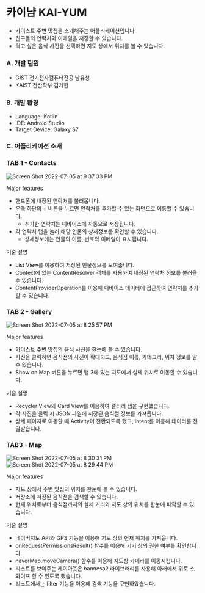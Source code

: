 # 카이냠 KAI-YUM
- 카이스트 주변 맛집을 소개해주는 어플리케이션입니다. 
- 친구들의 연락처와 이메일을 저장할 수 있습니다. 
- 먹고 싶은 음식 사진을 선택하면 지도 상에서 위치를 볼 수 있습니다. 

### A. 개발 팀원
- GIST 전기전자컴퓨터전공 남유성
- KAIST 전산학부 김가현 

### B. 개발 환경
- Language: Kotlin
- IDE: Android Studio
- Target Device: Galaxy S7


### C. 어플리케이션 소개 


### TAB 1 - Contacts
![Screen Shot 2022-07-05 at 9 37 33 PM](https://user-images.githubusercontent.com/88198439/177329174-916248fe-9c83-41ed-88c4-c78eccb84a60.png)

Major features
- 핸드폰에 내장된 연락처를 불러옵니다. 
- 우측 하단의 + 버튼을 누르면 연락처를 추가할 수 있는 화면으로 이동할 수 있습니다.
    - 추가한 연락처는 디바이스에 자동으로 저장됩니다. 
- 각 연락처 탭을 눌러 해당 인물의 상세정보를 확인할 수 있습니다. 
    - 상세정보에는 인물의 이름, 번호와 이메일이 표시됩니다. 

기술 설명
- List View를 이용하여 저장된 인물정보를 보여줍니다. 
- Context에 있는 ContentResolver 객체를 사용하여 내장된 연락처 정보를 불러올 수 있습니다.
- ContentProviderOperation를 이용해 디바이스 데이터에 접근하여 연락처를 추가할 수 있습니다. 

### TAB 2 - Gallery
![Screen Shot 2022-07-05 at 8 25 57 PM](https://user-images.githubusercontent.com/88198439/177317275-9e760c1d-5337-4426-881a-34fd2be87289.png)

Major features
- 카이스트 주변 맛집의 음식 사진을 한눈에 볼 수 있습니다. 
- 사진을 클릭하면 음식점의 사진이 확대되고, 음식점 이름, 카테고리, 위치 정보를 알 수 있습니다.
- Show on Map 버튼을 누르면 탭 3에 있는 지도에서 실제 위치로 이동할 수 있습니다.

기술 설명
- Recycler View와 Card View를 이용하여 갤러리 탭을 구현했습니다. 
- 각 사진을 클릭 시 JSON 파일에 저장된 음식점 정보를 가져옵니다.
- 상세 페이지로 이동할 때 Activity이 전환되도록 했고, intent를 이용해 데이터를 전달받습니다.


### TAB3 - Map
![Screen Shot 2022-07-05 at 8 30 31 PM](https://user-images.githubusercontent.com/88198439/177317947-94a15d5d-7f83-4e08-b158-20eef324d656.png)
![Screen Shot 2022-07-05 at 8 29 44 PM](https://user-images.githubusercontent.com/88198439/177317840-7d4681a9-fa64-486e-b833-be0b21ff9326.png)


Major features
- 지도 상에서 주변 맛집의 위치를 한눈에 볼 수 있습니다.
- 저장소에 저장된 음식점을 검색할 수 있습니다.
- 현재 위치로부터 음식점까지의 실제 거리와 지도 상의 위치를 한눈에 파악할 수 있습니다.

기술 설명
- 네이버지도 API와 GPS 기능을 이용해 지도 상의 현재 위치를 가져옵니다.
- onRequestPermissionsResult() 함수를 이용해 기기 상의 권한 여부를 확인합니다. 
- naverMap.moveCamera() 함수를 이용해 지도상 카메라를 이동시킵니다.
- 리스트를 보여주는 레이아웃은 hannesa2 라이브러리를 사용해 아래에서 위로 스와이프 할 수 있도록 했습니다.
- 리스트에서는 filter 기능을 이용헤 검색 기능을 구현하였습니다.

